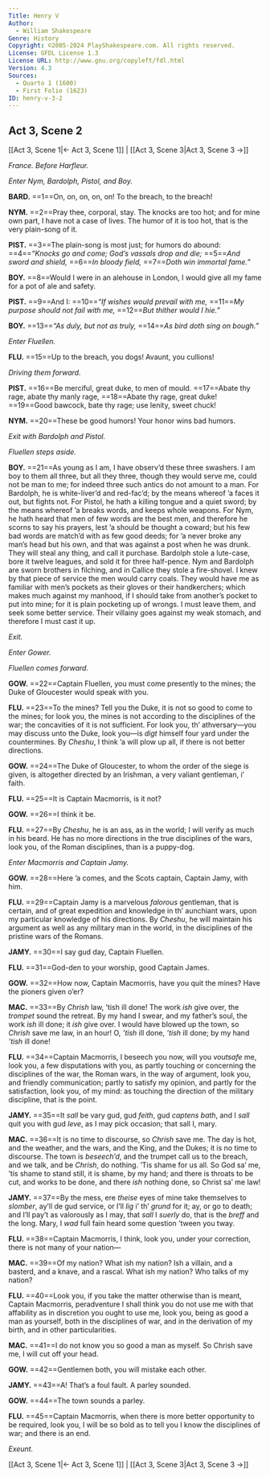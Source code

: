 ```yaml
---
Title: Henry V
Author: 
  - William Shakespeare
Genre: History
Copyright: ©2005-2024 PlayShakespeare.com. All rights reserved.
License: GFDL License 1.3
License URL: http://www.gnu.org/copyleft/fdl.html
Version: 4.3
Sources:
  - Quarto 1 (1600)
  - First Folio (1623)
ID: henry-v-3-2
---
```


## Act 3, Scene 2
[[Act 3, Scene 1|← Act 3, Scene 1]] | [[Act 3, Scene 3|Act 3, Scene 3 →]]

*France. Before Harfleur.*

*Enter Nym, Bardolph, Pistol, and Boy.*

**BARD.**
==1==On, on, on, on, on! To the breach, to the breach!

**NYM.**
==2==Pray thee, corporal, stay. The knocks are too hot; and for mine own part, I have not a case of lives. The humor of it is too hot, that is the very plain-song of it.

**PIST.**
==3==The plain-song is most just; for humors do abound:
==4==*“Knocks go and come; God’s vassals drop and die;*
==5==*And sword and shield,*
==6==*In bloody field,*
==7==*Doth win immortal fame.”*

**BOY.**
==8==Would I were in an alehouse in London, I would give all my fame for a pot of ale and safety.

**PIST.**
==9==And I:
==10==*“If wishes would prevail with me,*
==11==*My purpose should not fail with me,*
==12==*But thither would I hie.”*

**BOY.**
==13==*“As duly, but not as truly,*
==14==*As bird doth sing on bough.”*

*Enter Fluellen.*

**FLU.**
==15==Up to the breach, you dogs! Avaunt, you cullions!

*Driving them forward.*

**PIST.**
==16==Be merciful, great duke, to men of mould.
==17==Abate thy rage, abate thy manly rage,
==18==Abate thy rage, great duke!
==19==Good bawcock, bate thy rage; use lenity, sweet chuck!

**NYM.**
==20==These be good humors! Your honor wins bad humors.

*Exit with Bardolph and Pistol.*

*Fluellen steps aside.*

**BOY.**
==21==As young as I am, I have observ’d these three swashers. I am boy to them all three, but all they three, though they would serve me, could not be man to me; for indeed three such antics do not amount to a man. For Bardolph, he is white-liver’d and red-fac’d; by the means whereof ’a faces it out, but fights not. For Pistol, he hath a killing tongue and a quiet sword; by the means whereof ’a breaks words, and keeps whole weapons. For Nym, he hath heard that men of few words are the best men, and therefore he scorns to say his prayers, lest ’a should be thought a coward; but his few bad words are match’d with as few good deeds; for ’a never broke any man’s head but his own, and that was against a post when he was drunk. They will steal any thing, and call it purchase. Bardolph stole a lute-case, bore it twelve leagues, and sold it for three half-pence. Nym and Bardolph are sworn brothers in filching, and in Callice they stole a fire-shovel. I knew by that piece of service the men would carry coals. They would have me as familiar with men’s pockets as their gloves or their handkerchers; which makes much against my manhood, if I should take from another’s pocket to put into mine; for it is plain pocketing up of wrongs. I must leave them, and seek some better service. Their villainy goes against my weak stomach, and therefore I must cast it up.

*Exit.*

*Enter Gower.*

*Fluellen comes forward.*

**GOW.**
==22==Captain Fluellen, you must come presently to the mines; the Duke of Gloucester would speak with you.

**FLU.**
==23==To the mines? Tell you the Duke, it is not so good to come to the mines; for look you, the mines is not according to the disciplines of the war; the concavities of it is not sufficient. For look you, th’ athversary—you may discuss unto the Duke, look you—is *digt* himself four yard under the countermines. By *Cheshu*, I think ’a will plow up all, if there is not better directions.

**GOW.**
==24==The Duke of Gloucester, to whom the order of the siege is given, is altogether directed by an Irishman, a very valiant gentleman, i’ faith.

**FLU.**
==25==It is Captain Macmorris, is it not?

**GOW.**
==26==I think it be.

**FLU.**
==27==By *Cheshu*, he is an ass, as in the world; I will verify as much in his beard. He has no more directions in the true disciplines of the wars, look you, of the Roman disciplines, than is a puppy-dog.

*Enter Macmorris and Captain Jamy.*

**GOW.**
==28==Here ’a comes, and the Scots captain, Captain Jamy, with him.

**FLU.**
==29==Captain Jamy is a marvelous *falorous* gentleman, that is certain, and of great expedition and knowledge in th’ aunchiant wars, upon my particular knowledge of his directions. By *Cheshu*, he will maintain his argument as well as any military man in the world, in the disciplines of the pristine wars of the Romans.

**JAMY.**
==30==I say gud day, Captain Fluellen.

**FLU.**
==31==God-den to your worship, good Captain James.

**GOW.**
==32==How now, Captain Macmorris, have you quit the mines? Have the pioners given o’er?

**MAC.**
==33==By *Chrish* law, ’tish ill done! The work *ish* give over, the *trompet* sound the retreat. By my hand I swear, and my father’s soul, the work *ish* ill done; it *ish* give over. I would have blowed up the town, so *Chrish* save me law, in an hour! O, *’tish* ill done, *’tish* ill done; by my hand *’tish* ill done!

**FLU.**
==34==Captain Macmorris, I beseech you now, will you *voutsafe* me, look you, a few disputations with you, as partly touching or concerning the disciplines of the war, the Roman wars, in the way of argument, look you, and friendly communication; partly to satisfy my opinion, and partly for the satisfaction, look you, of my mind: as touching the direction of the military discipline, that is the point.

**JAMY.**
==35==It *sall* be vary gud, gud *feith*, gud *captens* *bath*, and I *sall* quit you with gud *leve*, as I may pick occasion; that sall I, mary.

**MAC.**
==36==It is no time to discourse, so *Chrish* save me. The day is hot, and the weather, and the wars, and the King, and the Dukes; it is no time to discourse. The town is *beseech’d*, and the trumpet call us to the breach, and we talk, and be *Chrish*, do nothing. ’Tis shame for us all. So God sa’ me, ’tis shame to stand still, it is shame, by my hand; and there is throats to be cut, and works to be done, and there *ish* nothing done, so Christ sa’ me law!

**JAMY.**
==37==By the mess, ere *theise* eyes of mine take themselves to *slomber*, ay’ll de gud service, or I’ll *lig* i’ th’ *grund* for it; ay, or go to death; and I’ll pay’t as valorously as I may, that *sall* I *suerly* do, that is the *breff* and the long. Mary, I *wad* full fain heard some question ’tween you tway.

**FLU.**
==38==Captain Macmorris, I think, look you, under your correction, there is not many of your nation⁠—

**MAC.**
==39==Of my nation? What ish my nation? Ish a villain, and a basterd, and a knave, and a rascal. What ish my nation? Who talks of my nation?

**FLU.**
==40==Look you, if you take the matter otherwise than is meant, Captain Macmorris, peradventure I shall think you do not use me with that affability as in discretion you ought to use me, look you, being as good a man as yourself, both in the disciplines of war, and in the derivation of my birth, and in other particularities.

**MAC.**
==41==I do not know you so good a man as myself. So Chrish save me, I will cut off your head.

**GOW.**
==42==Gentlemen both, you will mistake each other.

**JAMY.**
==43==A! That’s a foul fault. A parley sounded.

**GOW.**
==44==The town sounds a parley.

**FLU.**
==45==Captain Macmorris, when there is more better opportunity to be required, look you, I will be so bold as to tell you I know the disciplines of war; and there is an end.

*Exeunt.*

[[Act 3, Scene 1|← Act 3, Scene 1]] | [[Act 3, Scene 3|Act 3, Scene 3 →]]